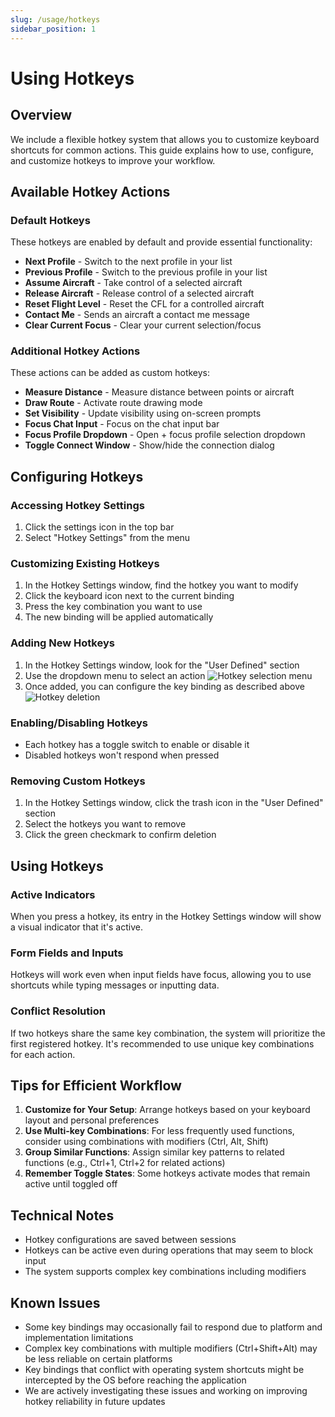 ```yaml
---
slug: /usage/hotkeys
sidebar_position: 1
---
```

# Using Hotkeys

## Overview
We include a flexible hotkey system that allows you to customize keyboard shortcuts for common actions. This guide explains how to use, configure, and customize hotkeys to improve your workflow.

## Available Hotkey Actions
### Default Hotkeys
These hotkeys are enabled by default and provide essential functionality:

- **Next Profile** - Switch to the next profile in your list
- **Previous Profile** - Switch to the previous profile in your list
- **Assume Aircraft** - Take control of a selected aircraft
- **Release Aircraft** - Release control of a selected aircraft
- **Reset Flight Level** - Reset the CFL for a controlled aircraft
- **Contact Me** - Sends an aircraft a contact me message
- **Clear Current Focus** - Clear your current selection/focus

### Additional Hotkey Actions
These actions can be added as custom hotkeys:

- **Measure Distance** - Measure distance between points or aircraft
- **Draw Route** - Activate route drawing mode
- **Set Visibility** - Update visibility using on-screen prompts
- **Focus Chat Input** - Focus on the chat input bar
- **Focus Profile Dropdown** - Open + focus profile selection dropdown
- **Toggle Connect Window** - Show/hide the connection dialog

## Configuring Hotkeys

### Accessing Hotkey Settings
1. Click the settings icon in the top bar
2. Select "Hotkey Settings" from the menu

### Customizing Existing Hotkeys
1. In the Hotkey Settings window, find the hotkey you want to modify
2. Click the keyboard icon next to the current binding
3. Press the key combination you want to use
4. The new binding will be applied automatically

### Adding New Hotkeys
1. In the Hotkey Settings window, look for the "User Defined" section
2. Use the dropdown menu to select an action
![Hotkey selection menu](/img/usage/hotkeys/hotkey_menu.png)
3. Once added, you can configure the key binding as described above
![Hotkey deletion](/img/usage/hotkeys/hotkey_deletion.png)

### Enabling/Disabling Hotkeys
- Each hotkey has a toggle switch to enable or disable it
- Disabled hotkeys won't respond when pressed

### Removing Custom Hotkeys
1. In the Hotkey Settings window, click the trash icon in the "User Defined" section
2. Select the hotkeys you want to remove
3. Click the green checkmark to confirm deletion

## Using Hotkeys

### Active Indicators
When you press a hotkey, its entry in the Hotkey Settings window will show a visual indicator that it's active.

### Form Fields and Inputs
Hotkeys will work even when input fields have focus, allowing you to use shortcuts while typing messages or inputting data.

### Conflict Resolution
If two hotkeys share the same key combination, the system will prioritize the first registered hotkey. It's recommended to use unique key combinations for each action.

## Tips for Efficient Workflow

1. **Customize for Your Setup**: Arrange hotkeys based on your keyboard layout and personal preferences
2. **Use Multi-key Combinations**: For less frequently used functions, consider using combinations with modifiers (Ctrl, Alt, Shift)
3. **Group Similar Functions**: Assign similar key patterns to related functions (e.g., Ctrl+1, Ctrl+2 for related actions)
4. **Remember Toggle States**: Some hotkeys activate modes that remain active until toggled off

## Technical Notes

- Hotkey configurations are saved between sessions
- Hotkeys can be active even during operations that may seem to block input
- The system supports complex key combinations including modifiers

## Known Issues

- Some key bindings may occasionally fail to respond due to platform and implementation limitations
- Complex key combinations with multiple modifiers (Ctrl+Shift+Alt) may be less reliable on certain platforms
- Key bindings that conflict with operating system shortcuts might be intercepted by the OS before reaching the application
- We are actively investigating these issues and working on improving hotkey reliability in future updates